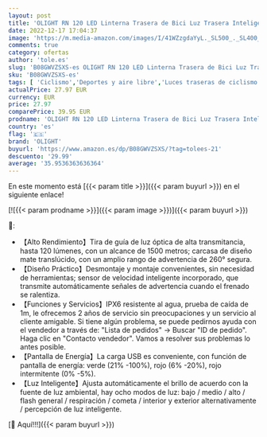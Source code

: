 ```yaml
---
layout: post
title: 'OLIGHT RN 120 LED Linterna Trasera de Bici Luz Trasera Inteligente para Bicicleta con Sensor de Movimiento Integrado Luz Recargable USB Luz MTB 120 Lúmenes Max. IPX6 Luces de Viaje  Luces de carretera'
date: 2022-12-17 17:04:37
image: 'https://m.media-amazon.com/images/I/41WZzgdaYyL._SL500_._SL400_.jpg'
comments: true
category: ofertas
author: 'tole.es'
slug: 'B08GWVZSXS-es OLIGHT RN 120 LED Linterna Trasera de Bici Luz Trasera...'
sku: 'B08GWVZSXS-es'
tags: [ 'Ciclismo','Deportes y aire libre','Luces traseras de ciclismo','Luces y reflectores de ciclismo','Ropa y equipo para deportes','bicicleta','olight','🇪🇸', ]
actualPrice: 27.97 EUR
currency: EUR
price: 27.97
comparePrice: 39.95 EUR
prodname: 'OLIGHT RN 120 LED Linterna Trasera de Bici Luz Trasera Inteligente para Bicicleta con Sensor de Movimiento Integrado Luz Recargable USB Luz MTB 120 Lúmenes Max. IPX6 Luces de Viaje  Luces de carretera'
country: 'es'
flag: '🇪🇸'
brand: 'OLIGHT'
buyurl: 'https://www.amazon.es/dp/B08GWVZSXS/?tag=tolees-21'
descuento: '29.99'
average: '35.9536363636364'
---
```


En este momento está [{{< param title >}}]({{< param buyurl >}}) en el siguiente enlace!

[![{{< param prodname >}}]({{< param image >}})]({{< param buyurl >}})

🔎:

- 【Alto Rendimiento】Tira de guía de luz óptica de alta transmitancia, hasta 120 lúmenes, con un alcance de 1500 metros; carcasa de diseño mate translúcido, con un amplio rango de advertencia de 260° segura.
- 【Diseño Práctico】Desmontaje y montaje convenientes, sin necesidad de herramientas; sensor de velocidad inteligente incorporado, que transmite automáticamente señales de advertencia cuando el frenado se ralentiza.
- 【Funciones y Servicios】IPX6 resistente al agua, prueba de caída de 1m, le ofrecemos 2 años de servicio sin preocupaciones y un servicio al cliente amigable. Si tiene algún problema, se puede pedirnos ayuda con el vendedor a través de: "Lista de pedidos" -> Buscar "ID de pedido". Haga clic en "Contacto vendedor". Vamos a resolver sus problemas lo antes posible.
- 【Pantalla de Energía】La carga USB es conveniente, con función de pantalla de energía: verde (21% -100%), rojo (6% -20%), rojo intermitente (0% -5%).
- 【Luz Inteligente】Ajusta automáticamente el brillo de acuerdo con la fuente de luz ambiental, hay ocho modos de luz: bajo / medio / alto / flash general / respiración / cometa / interior y exterior alternativamente / percepción de luz inteligente.

[🛒 Aquí!!!]({{< param buyurl >}})
